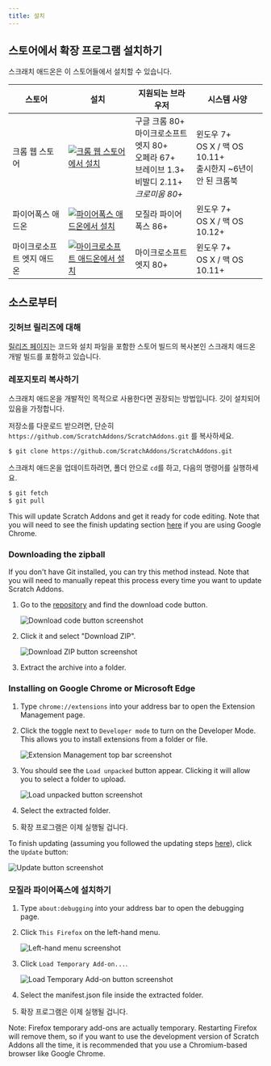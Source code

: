 ```yaml
---
title: 설치
---
```


## 스토어에서 확장 프로그램 설치하기

스크래치 애드온은 이 스토어들에서 설치할 수 있습니다.

| 스토어 | 설치 | 지원되는 브라우저 | 시스템 사양 |
| - | - | - | - |
| 크롬 웹 스토어 | [![크롬 웹 스토어에서 설치](https://img.shields.io/chrome-web-store/v/fbeffbjdlemaoicjdapfpikkikjoneco?style=flat-square&logo=google-chrome&logoColor=white&label=install&color=4285F4)](https://chrome.google.com/webstore/detail/fbeffbjdlemaoicjdapfpikkikjoneco) | 구글 크롬 80+<br />마이크로소프트 엣지 80+<br />오페라 67+<br />브레이브 1.3+<br />비발디 2.11+<br />*크로미움 80+* | 윈도우 7+<br />OS X / 맥 OS 10.11+<br />출시한지 ~6년이 안 된 크롬북
| 파이어폭스 애드온 | [![파이어폭스 애드온에서 설치](https://img.shields.io/amo/v/scratch-messaging-extension?style=flat-square&logo=firefox-browser&logoColor=white&label=install&color=FF7139)](https://addons.mozilla.org/firefox/addon/scratch-messaging-extension/) | 모질라 파이어폭스 86+ | 윈도우 7+<br />OS X / 맥 OS 10.12+
| 마이크로소프트 엣지 애드온 | [![마이크로소프트 애드온에서 설치](https://img.shields.io/badge/dynamic/json?style=flat-square&logo=microsoftedge&logoColor=white&label=install&color=0078D7&prefix=v&query=%24.version&url=https%3A%2F%2Fmicrosoftedge.microsoft.com%2Faddons%2Fgetproductdetailsbycrxid%2Filiepgjnemckemgnledoipfiilhajdjj)](https://microsoftedge.microsoft.com/addons/detail/iliepgjnemckemgnledoipfiilhajdjj) | 마이크로소프트 엣지 80+ | 윈도우 7+<br />OS X / 맥 OS 10.11+

## 소스로부터

### 깃허브 릴리즈에 대해

[릴리즈 페이지](https://github.com/ScratchAddons/ScratchAddons/releases)는 코드와 설치 파일을 포함한 스토어 빌드의 복사본인 스크래치 애드온 개발 빌드를 포함하고 있습니다.

### 레포지토리 복사하기

스크래치 애드온을 개발적인 목적으로 사용한다면 권장되는 방법입니다. 깃이 설치되어있음을 가정합니다.

저장소를 다운로드 받으려면, 단순히 `https://github.com/ScratchAddons/ScratchAddons.git` 를 복사하세요.

```sh
$ git clone https://github.com/ScratchAddons/ScratchAddons.git
```
스크래치 애드온을 업데이트하려면, 폴더 안으로 `cd`를 하고, 다음의 명령어를 실행하세요.

```sh
$ git fetch
$ git pull
```

This will update Scratch Addons and get it ready for code editing. Note that you will need to see the finish updating section [here](#install-on-google-chrome) if you are using Google Chrome.


### Downloading the zipball

If you don't have Git installed, you can try this method instead. Note that you will need to manually repeat this process every time you want to update Scratch Addons.

1. Go to the [repository](https://github.com/ScratchAddons/ScratchAddons) and find the download code button.

   ![Download code button screenshot](/assets/img/docs/download-code-button.png)

2. Click it and select "Download ZIP".

   ![Download ZIP button screenshot](/assets/img/docs/download-zipball-button.png)

3. Extract the archive into a folder.

### Installing on Google Chrome or Microsoft Edge

1. Type `chrome://extensions` into your address bar to open the Extension Management page.

2. Click the toggle next to `Developer mode` to turn on the Developer Mode. This allows you to install extensions from a folder or file.

   ![Extension Management top bar screenshot](/assets/img/docs/developer-mode-toggle.png)

3. You should see the `Load unpacked` button appear. Clicking it will allow you to select a folder to upload.

   ![Load unpacked button screenshot](/assets/img/docs/load-unpacked-button.png)

4. Select the extracted folder.
5. 확장 프로그램은 이제 실행될 겁니다.

To finish updating (assuming you followed the updating steps [here](#cloning-the-repository)), click the `Update` button:

![Update button screenshot](/assets/img/docs/update-button.png)


### 모질라 파이어폭스에 설치하기

1. Type `about:debugging` into your address bar to open the debugging page.

2. Click `This Firefox` on the left-hand menu.

   ![Left-hand menu screenshot](/assets/img/docs/left-hand-menu.png)

4. Click `Load Temporary Add-on...`.

   ![Load Temporary Add-on button screenshot](/assets/img/docs/load-addon.png)

6. Select the manifest.json file inside the extracted folder.
7. 확장 프로그램은 이제 실행될 겁니다.

Note: Firefox temporary add-ons are actually temporary. Restarting Firefox will remove them, so if you want to use the development version of Scratch Addons all the time, it is recommended that you use a Chromium-based browser like Google Chrome.

